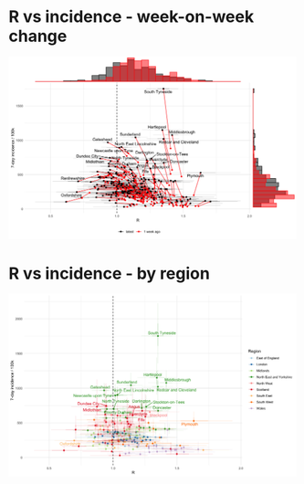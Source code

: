 
<!-- README.md is generated from README.Rmd. Please edit that file -->

# R vs incidence - week-on-week change

![](figure/r_vs_inc_1w.png)

# R vs incidence - by region

![](figure/r_vs_inc_region.png)
